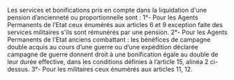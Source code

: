 Les services et bonifications pris en compte dans la liquidation d'une pension d’ancienneté ou proportionnelle sont :
1°- Pour les Agents Permanents de l’Etat ceux énumérés aux articles 6 et 9 exception faite des services militaires s'ils sont rémunérés par une pension.
2°- Pour les Agents Permanents de l’Etat anciens combattant : les bénéfices de campagne double acquis au cours d’une guerre ou d’une expédition déclarée campagne de guerre donnent droit à une bonification égale au double de leur durée effective, dans les conditions définies à l’article 15, alinéa 2 ci-dessus.
3°- Pour les militaires ceux énumérés aux articles 11, 12.